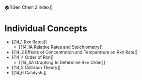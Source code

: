 🏠[[Gen Chem 2 Index]]
# Individual Concepts
- [[14_1 Rxn Rates]]
	- [[14_1A Relative Rates and Stoichiometry]]
- [[14_2 Effects of Concentration and Temperature on Rxn Rate]]
- [[14_4 Order of Rxn]]
	- [[14_4A Graphing to Determine Rxn Order]]
- [[14_5 Collision Theory]]
- [[14_6 Catalysts]]